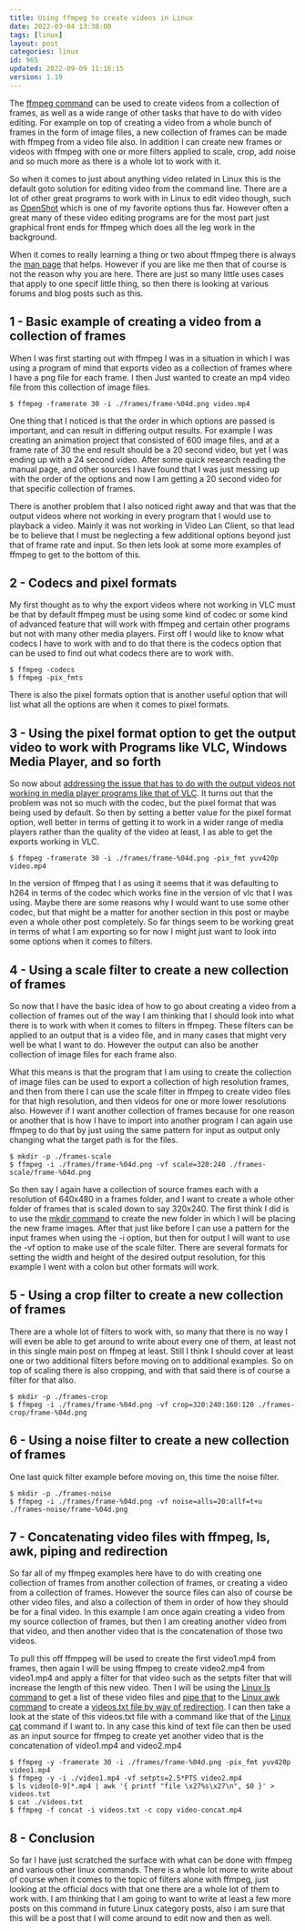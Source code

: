 ```yaml
---
title: Using ffmpeg to create videos in Linux
date: 2022-03-04 13:38:00
tags: [linux]
layout: post
categories: linux
id: 965
updated: 2022-09-09 11:16:15
version: 1.19
---
```


The [ffmpeg command](https://www.videoproc.com/resource/ffmpeg-commands.htm) can be used to create videos from a collection of frames, as well as a wide range of other tasks that have to do with video editing. For example on top of creating a video from a whole bunch of frames in the form of image files, a new collection of frames can be made with ffmpeg from a video file also. In addition I can create new frames or videos with ffmpeg with one or more filters applied to scale, crop, add noise and so much more as there is a whole lot to work with it. 

So when it comes to just about anything video related in Linux this is the default goto solution for editing video from the command line. There are a lot of other great programs to work with in Linux to edit video though, such as [OpenShot](https://en.wikipedia.org/wiki/OpenShot) which is one of my favorite options thus far. However often a great many of these video editing programs are for the most part just graphical front ends for ffmpeg which does all the leg work in the background.

When it comes to really learning a thing or two about ffmpeg there is always the [man page](https://ffmpeg.org/ffmpeg.html) that helps. However if you are like me then that of course is not the reason why you are here. There are just so many little uses cases that apply to one specif little thing, so then there is looking at various forums and blog posts such as this. 

<!-- more -->


## 1 - Basic example of creating a video from a collection of frames

When I was first starting out with ffmpeg I was in a situation in which I was using a program of mind that exports video as a collection of frames where I have a png file for each frame. I then Just wanted to create an mp4 video file from this collection of image files.

```
$ ffmpeg -framerate 30 -i ./frames/frame-%04d.png video.mp4
```

One thing that I noticed is that the order in which options are passed is important, and can result in differing output results. For example I was creating an animation project that consisted of 600 image files, and at a frame rate of 30 the end result should be a 20 second video, but yet I was ending up with a 24 second video. After some quick research reading the manual page, and other sources I have found that I was just messing up with the order of the options and now I am getting a 20 second video for that specific collection of frames.

There is another problem that I also noticed right away and that was that the output videos where not working in every program that I would use to playback a video. Mainly it was not working in Video Lan Client, so that lead be to believe that I must be neglecting a few additional options beyond just that of frame rate and input. So then lets look at some more examples of ffmpeg to get to the bottom of this.

## 2 - Codecs and  pixel formats

My first thought as to why the export videos where not working in VLC must be that by default ffmpeg must be using some kind of codec or some kind of advanced feature that will work with ffmpeg and certain other programs but not with many other media players. First off I would like to know what codecs I have to work with and to do that there is the codecs option that can be used to find out what codecs there are to work with.

```
$ ffmpeg -codecs
$ ffmpeg -pix_fmts
```

There is also the pixel formats option that is another useful option that will list what all the options are when it comes to pixel formats.

## 3 - Using the pixel format option to get the output video to work with Programs like VLC, Windows Media Player, and so forth

So now about [addressing the issue that has to do with the output videos not working in media player programs like that of VLC](https://superuser.com/a/705070). It turns out that the problem was not so much with the codec, but the pixel format that was being used by default. So then by setting a better value for the pixel format option, well better in terms of getting it to work in a wider range of media players rather than the quality of the video at least, I as able to get the exports working in VLC.

```
$ ffmpeg -framerate 30 -i ./frames/frame-%04d.png -pix_fmt yuv420p video.mp4
```

In the version of ffmpeg that I as using it seems that it was defaulting to h264 in terms of the codec which works fine in the version of vlc that I was using. Maybe there are some reasons why I would want to use some other codec, but that might be a matter for another section in this post or maybe even a whole other post completely. So far things seem to be working great in terms of what I am exporting so for now I might just want to look into some options when it comes to filters.

## 4 - Using a scale filter to create a new collection of frames

So now that I have the basic idea of how to go about creating a video from a collection of frames out of the way I am thinking that I should look into what there is to work with when it comes to filters in ffmpeg. These filters can be applied to an output that is a video file, and in many cases that might very well be what I want to do. However the output can also be another collection of image files for each frame also.

What this means is that the program that I am using to create the collection of image files can be used to export a collection of high resolution frames, and then from there I can use the scale filter in ffmpeg to create video files for that high resolution, and then videos for one or more lower resolutions also. However if I want another collection of frames because for one reason or another that is how I have to import into another program I can again use ffmpeg to do that by just using the same pattern for input as output only changing what the target path is for the files.

```
$ mkdir -p ./frames-scale
$ ffmpeg -i ./frames/frame-%04d.png -vf scale=320:240 ./frames-scale/frame-%04d.png
```

So then say I again have a collection of source frames each with a resolution of 640x480 in a frames folder, and I want to create a whole other folder of frames that is scaled down to say 320x240. The first think I did is to use the [mkdir command](/2021/06/30/linux-mkdir/) to create the new folder in which I will be placing the new frame images. After that just like before I can use a pattern for the input frames when using the -i option, but then for output I will want to use the -vf option to make use of the scale filter. There are several formats for setting the width and height of the desired output resolution, for this example I went with a colon but other formats will work.

## 5 - Using a crop filter to create a new collection of frames

There are a whole lot of filters to work with, so many that there is no way I will even be able to get around to write about every one of them, at least not in this single main post on ffmpeg at least. Still I think I should cover at least one or two additional filters before moving on to additional examples. So on top of scaling there is also cropping, and with that said there is of course a filter for that also.

```
$ mkdir -p ./frames-crop
$ ffmpeg -i ./frames/frame-%04d.png -vf crop=320:240:160:120 ./frames-crop/frame-%04d.png
```

## 6 - Using a noise filter to create a new collection of frames

One last quick filter example before moving on, this time the noise filter.

```
$ mkdir -p ./frames-noise
$ ffmpeg -i ./frames/frame-%04d.png -vf noise=alls=20:allf=t+u ./frames-noise/frame-%04d.png
```

## 7 - Concatenating video files with ffmpeg, ls, awk, piping and redirection

So far all of my ffmpeg examples here have to do with creating one collection of frames from another collection of frames, or creating a video from a collection of frames. However the source files can also of course be other video files, and also a collection of them in order of how they should be for a final video. In this example I am once again creating a video from my source collection of frames, but then I am creating another video from that video, and then another video that is the concatenation of those two videos.

To pull this off ffmppeg will be used to create the first video1.mp4 from frames, then again I will be using ffmpeg to create video2.mp4 from video1.mp4 and apply a filter for that video such as the setpts filter that will increase the length of this new video. Then I will be using the [Linux ls command](/2020/10/14/linux-ls/) to get a list of these video files and [pipe that](/2020/10/09/linux-pipe/) to the [Linux awk command](/2021/07/02/linux-awk/) to create a [videos.txt file by way of redirection](/2020/10/02/linux-redirection/). I can then take a look at the state of this videos.txt file with a command like that of the [Linux cat](/2020/11/11/linux-cat/) command if I want to. In any case this kind of text file can then be used as an input source for ffmpeg to create yet another video that is the concatenation of video1.mp4 and video2.mp4

```
$ ffmpeg -y -framerate 30 -i ./frames/frame-%04d.png -pix_fmt yuv420p video1.mp4
$ ffmpeg -y -i ./video1.mp4 -vf setpts=2.5*PTS video2.mp4
$ ls video[0-9]*.mp4 | awk '{ printf "file \x27%s\x27\n", $0 }' > videos.txt
$ cat ./videos.txt
$ ffmpeg -f concat -i videos.txt -c copy video-concat.mp4
```

## 8 - Conclusion

So far I have just scratched the surface with what can be done with ffmpeg and various other linux commands. There is a whole lot more to write about of course when it comes to the topic of filters alone with ffmpeg, just looking at the official docs with that one there are a whole lot of them to work with. I am thinking that I am going to want to write at least a few more posts on this command in future Linux category posts, also i am sure that this will be a post that I will come around to edit now and then as well.


